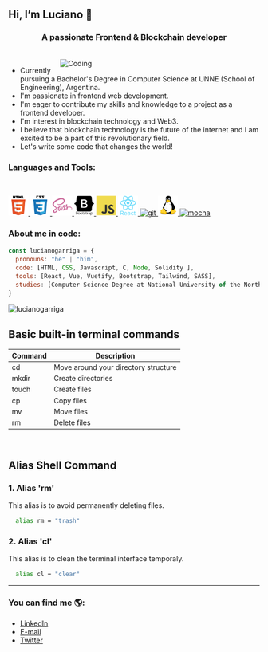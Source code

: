 ## Hi, I’m Luciano 👋

<h3 align="center">A passionate Frontend & Blockchain developer </h3>

 
<br>
<img align="right" alt="Coding" width="400" src="https://cdn.dribbble.com/users/330915/screenshots/3587000/10_coding_dribbble.gif">


- Currently pursuing a Bachelor's Degree in Computer Science at UNNE (School of Engineering), Argentina. 
- I'm passionate in frontend web development.
- I'm eager to contribute my skills and knowledge to a project as a frontend developer. 
- I'm interest in blockchain technology and Web3. 
- I believe that blockchain technology is the future of the internet and I am excited to be a part of this revolutionary field. 
- Let's write some code that changes the world!

<h3 align="left">Languages and Tools:</h3>
<br>

<p align="left"> 
    <a href="https://www.w3.org/html/" target="_blank" rel="noreferrer"> <img src="https://raw.githubusercontent.com/devicons/devicon/master/icons/html5/html5-original-wordmark.svg" alt="html5" width="40" height="40"/> </a>
  <a href="https://www.w3schools.com/css/" target="_blank" rel="noreferrer"> <img src="https://raw.githubusercontent.com/devicons/devicon/master/icons/css3/css3-original-wordmark.svg" alt="css3" width="40" height="40"/> </a> 
  <a href="https://sass-lang.com" target="_blank" rel="noreferrer"> <img src="https://raw.githubusercontent.com/devicons/devicon/master/icons/sass/sass-original.svg" alt="sass" width="40" height="40"/> </a> 
  <a href="https://getbootstrap.com" target="_blank" rel="noreferrer"> <img src="https://raw.githubusercontent.com/devicons/devicon/master/icons/bootstrap/bootstrap-plain-wordmark.svg" alt="bootstrap" width="40" height="40"/> </a>
  <a href="https://developer.mozilla.org/en-US/docs/Web/JavaScript" target="_blank" rel="noreferrer"> <img src="https://raw.githubusercontent.com/devicons/devicon/master/icons/javascript/javascript-original.svg" alt="javascript" width="40" height="40"/> </a> 
    <a href="https://reactjs.org/" target="_blank" rel="noreferrer"> <img src="https://raw.githubusercontent.com/devicons/devicon/master/icons/react/react-original-wordmark.svg" alt="react" width="40" height="40"/> </a>
   <a href="https://git-scm.com/" target="_blank" rel="noreferrer"> <img src="https://www.vectorlogo.zone/logos/git-scm/git-scm-icon.svg" alt="git" width="40" height="40"/> </a> 
  <a href="https://www.linux.org/" target="_blank" rel="noreferrer"> <img src="https://raw.githubusercontent.com/devicons/devicon/master/icons/linux/linux-original.svg" alt="linux" width="40" height="40"/> </a> <a href="https://mochajs.org" target="_blank" rel="noreferrer"> <img src="https://www.vectorlogo.zone/logos/mochajs/mochajs-icon.svg" alt="mocha" width="40" height="40"/> </a> 
</p>

### About me in code:

``` js
const lucianogarriga = {
  pronouns: "he" | "him",
  code: [HTML, CSS, Javascript, C, Node, Solidity ],
  tools: [React, Vue, Vuetify, Bootstrap, Tailwind, SASS],
  studies: [Computer Science Degree at National University of the Northeast - UNNE]
}
```
 
  
<img align="center" src="https://github-readme-streak-stats.herokuapp.com/?user=lucianogarriga&" alt="lucianogarriga" />

## Basic built-in terminal commands

| Command | Description |
| ------  | ------ |
| cd      | Move around your directory structure |
| mkdir   | Create directories |
| touch   | Create files |
| cp      | Copy files |
| mv      | Move files |
| rm      | Delete files |

<br>

## Alias Shell Command

### 1. Alias '**rm**'
This alias is to avoid permanently deleting files.

  ```sh
    alias rm = "trash"
  ```

  ### 2. Alias '**cl**'  
This alias is to clean the terminal interface temporaly.

  ```sh
    alias cl = "clear"
  ```
------

### You can find me :earth_americas::
- [LinkedIn](https://www.linkedin.com/in/lucianogarriga)
- [E-mail](lucianomgarriga@gmail.com)
- [Twitter](https://twitter.com/luchogarriga)


<!---
lucianogarriga/lucianogarriga is a ✨ special ✨ repository because its `README.md` (this file) appears on your GitHub profile.
You can click the Preview link to take a look at your changes.
--->
